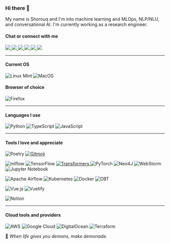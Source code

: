 ### Hi there 👋

My name is Shorouq and I'm into machine learning and MLOps, NLP/NLU, and conversational AI. I'm currently working as a research engineer. 

#### Chat or connect with me

<a href="https://huggingface.co/i-be-snek">
<img src="https://huggingface.co/datasets/huggingface/badges/resolve/main/follow-me-on-HF-md-dark.svg">
</a>

<a href="https://www.linkedin.com/in/sjzahra/">
<img src="https://img.shields.io/badge/linkedin-%230077B5.svg?style=for-the-badge&logo=linkedin">
</a>

<a href="https://discord.com/users/909833273520304258">
<img src="https://img.shields.io/badge/Discord-%23d9ead3.svg?style=for-the-badge&logo=discord">
</a>

<a href="https://open.spotify.com/user/317bo6kjunjpfvchigaowh2ojhna?si=987345772d764596">
<img src="https://img.shields.io/badge/Spotify-1ED760?style=for-the-badge&logo=spotify&logoColor=white">
</a>

<a href="mailto:sjzahra@proton.me">
<img src="https://img.shields.io/badge/ProtonMail-8B89CC?style=for-the-badge&logo=protonmail&logoColor=white">
</a>

<a href="https://stackoverflow.com/users/14123992/no-steppin-on-snekin">
<img src="https://img.shields.io/badge/-Stackoverflow-FE7A16?style=for-the-badge&logo=stack-overflow&logoColor=white">
</a>

-----------

#### Current OS
![Linux Mint](https://img.shields.io/badge/Linux%20Mint-253631?style=for-the-badge&logo=Linux%20Mint)
![MacOS](https://img.shields.io/badge/mac%20os-000000?style=for-the-badge&logo=apple&logoColor=white)
#### Browser of choice
![Firefox](https://img.shields.io/badge/firefox-%23d9ead3.svg?style=for-the-badge&logo=firefox-browser)

-----------

#### Languages I use

![Python](https://img.shields.io/badge/python-3670A0?style=for-the-badge&logo=python&logoColor=ffdd54)
![TypeScript](https://img.shields.io/badge/typescript-%23d9ead3.svg?style=for-the-badge&logo=typescript)
![JavaScript](https://img.shields.io/badge/javascript-%23323330.svg?style=for-the-badge&logo=javascript&logoColor=%23F7DF1E)

-----------

#### Tools I love and appreciate
![Poetry](https://img.shields.io/badge/Poetry-%233B82F6.svg?style=for-the-badge&logo=poetry&logoColor=0B3D8D)
<a href="https://gitmoji.dev">
	<img src="https://img.shields.io/badge/gitmoji-%20😜%20😍-FFDD67.svg?style=for-the-badge"
			alt="Gitmoji">
</a>

![mlflow](https://img.shields.io/badge/mlflow-%23d9ead3.svg?style=for-the-badge&logo=mlflow&logoColor=blue)
![TensorFlow](https://img.shields.io/badge/TensorFlow-%23d9ead3.svg?style=for-the-badge&logo=TensorFlow)
<a href="https://gitmoji.dev">
	<img src="https://img.shields.io/badge/🤗_Transformers-FFDD67.svg?style=for-the-badge"
			alt="Transformers">
</a>
![PyTorch](https://img.shields.io/badge/PyTorch-%23EE4C2C.svg?style=for-the-badge&logo=PyTorch&logoColor=white)
![Neo4J](https://img.shields.io/badge/Neo4j-008CC1?style=for-the-badge&logo=neo4j&logoColor=white)
![WebStorm](https://img.shields.io/badge/Rasa-5A17EE?style=for-the-badge&logo=Rasa)
![Jupyter Notebook](https://img.shields.io/badge/jupyter-%23FA0F00.svg?style=for-the-badge&logo=jupyter&logoColor=white)

![Apache Airflow](https://img.shields.io/badge/Apache%20Airflow-3C3C3D?style=for-the-badge&logo=Apache%20Airflow)
![Kubernetes](https://img.shields.io/badge/kubernetes-%23326ce5.svg?style=for-the-badge&logo=kubernetes&logoColor=white)
![Docker](https://img.shields.io/badge/docker-%230db7ed.svg?style=for-the-badge&logo=docker&logoColor=white)
![DBT](https://img.shields.io/badge/dbt-3C3C3D?style=for-the-badge&logo=dbt)

![Vue.js](https://img.shields.io/badge/vuejs-%2335495e.svg?style=for-the-badge&logo=vuedotjs&logoColor=%234FC08D)
![Vuetify](https://img.shields.io/badge/Vuetify-1867C0?style=for-the-badge&logo=vuetify&logoColor=AEDDFF)

![Notion](https://img.shields.io/badge/Notion-%23000000.svg?style=for-the-badge&logo=notion)

-----------


#### Cloud tools and providers
![AWS](https://img.shields.io/badge/AWS-%23FF9900.svg?style=for-the-badge&logo=amazon-aws&logoColor=white)
![Google Cloud](https://img.shields.io/badge/GoogleCloud-%234285F4.svg?style=for-the-badge&logo=google-cloud&logoColor=white)
![DigitalOcean](https://img.shields.io/badge/DigitalOcean-%230167ff.svg?style=for-the-badge&logo=digitalOcean&logoColor=white)
![Terraform](https://img.shields.io/badge/terraform-%235835CC.svg?style=for-the-badge&logo=terraform&logoColor=white)


🍋 _When life gives you demons, make demonade._

